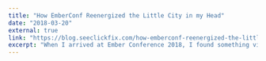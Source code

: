 ```yaml
---
title: "How EmberConf Reenergized the Little City in my Head"
date: "2018-03-20"
external: true
link: "https://blog.seeclickfix.com/how-emberconf-reenergized-the-little-city-in-my-head-ef3c9cd07505"
excerpt: "When I arrived at Ember Conference 2018, I found something vital for long-term success as a developer."
---
```

